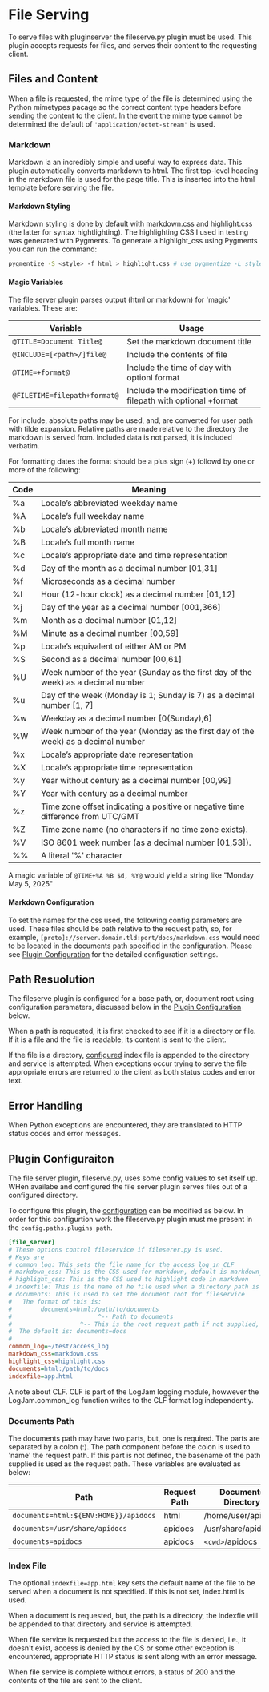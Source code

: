 # File Serving

To serve files with pluginserver the fileserve.py plugin must be used. This plugin accepts requests for files, and serves their content to the requesting client. 

## Files and Content
When a file is requested, the mime type of the file is determined using the Python mimetypes pacage so the correct content type headers before sending the content to the client. In the event the mime type cannot be determined the default of `'application/octet-stream'` is used.

### Markdown
Markdown ia an incredibly simple and useful way to express data. This plugin automatically converts markdown to html. The first top-level heading in the markdown file is used for the page title. This is inserted into the html template before serving the file. 

#### Markdown Styling
Markdown styling is done by default with markdown.css and highlight.css (the latter for syntax hightlighting). The highlighting CSS I used in testing was generated with Pygments. To generate 
a highlight_css using Pygments you can run the command: 

```bash
pygmentize -S <style> -f html > highlight.css # use pygmentize -L styles for list
```

#### Magic Variables
The file server plugin parses output (html or markdown) for 'magic' variables. These are:

| Variable   | Usage
|------------|----------------------------------------------------------------------------------|
| `@TITLE=Document Title@`    | Set the markdown document title
| `@INCLUDE=[<path>/]file@`   | Include the contents of file
| `@TIME=+format@`            | Include the time of day with optionl format
| `@FILETIME=filepath+format@`| Include the modification time of filepath with optional +format

For include, absolute paths may be used, and, are converted for user path with tilde expansion. Relative paths are made relative to the directory the markdown is served from. Included data is not parsed, it is included verbatim. 

For formatting dates the format should be a plus sign (+) followd by one or more of the following:

| Code | Meaning                                                                         |
|------|---------------------------------------------------------------------------------|
|  %a  | Locale’s abbreviated weekday name                                               |
|  %A  | Locale’s full weekday name                                                      |
|  %b  | Locale’s abbreviated month name                                                 |
|  %B  | Locale’s full month name                                                        |
|  %c  | Locale’s appropriate date and time representation                               |
|  %d  | Day of the month as a decimal number [01,31]                                    |
|  %f  | Microseconds as a decimal number|%H|Hour (24-hour clock) as a decimal number    |
|  %I  | Hour (12-hour clock) as a decimal number [01,12]                                |
|  %j  | Day of the year as a decimal number [001,366]                                   |
|  %m  | Month as a decimal number [01,12]                                               |
|  %M  | Minute as a decimal number [00,59]                                              |
|  %p  | Locale’s equivalent of either AM or PM                                          |
|  %S  | Second as a decimal number [00,61]                                              |
|  %U  | Week number of the year (Sunday as the first day of the week) as a decimal number|
|  %u  | Day of the week (Monday is 1; Sunday is 7) as a decimal number [1, 7]           |
|  %w  | Weekday as a decimal number [0(Sunday),6]                                       |
|  %W  | Week number of the year (Monday as the first day of the week) as a decimal number|
|  %x  | Locale’s appropriate date representation                                        |
|  %X  | Locale’s appropriate time representation                                        |
|  %y  | Year without century as a decimal number [00,99]                                |
|  %Y  | Year with century as a decimal number                                           |
|  %z  | Time zone offset indicating a positive or negative time difference from UTC/GMT |
|  %Z  | Time zone name (no characters if no time zone exists).                          |
|  %V  | ISO 8601 week number (as a decimal number [01,53]).                             |
|  %%  | A literal '%' character                                                         |


A magic variable of `@TIME+%A %B $d, %Y@` would yield a string like "Monday May 5, 2025"

#### Markdown Configuration
To set the names for the css used, the following config parameters are used. These files should be path relative to the request path, so, for example, `[proto]://server.domain.tld:port/docs/markdown.css` would need to be located in the documents path specified in the configuration. Please see [Plugin Configuration](#plugin-configuraiton) for the detailed configuration settings.

##  Path Resuolution
The fileserve plugin is configured for a base path, or, document root using configuration paramaters, discussed below in the [Plugin Configuration](#plugin-configuraiton) below. 

When a path is requested, it is first checked to see if it is a directory or file. If it is a file and the file is readable, its content is sent to the client. 

If the file is a directory, [configured](#plugin-configuraiton) index file is appended to the directory and service is attempted. When exceptions occur trying to serve the file appropriate errors are returned  to the client as both status codes and error text. 

## Error Handling
When Python exceptions are encountered, they are translated to HTTP status codes and error messages.

## Plugin Configuraiton

The file server plugin, fileserve.py, uses some config values to set itself up. WHen availabe and configured the file server plugin serves files out of a configured directory. 

To configure this plugin, the [configuration](Config.md) can be modified as below. In order for this configurtion work the fileserve.py plugin must me present in the `config.paths.plugins path`. 

```ini
[file_server]
# These options control fileservice if fileserer.py is used.
# Keys are
# common_log: This sets the file name for the access log in CLF
# markdown_css: This is the CSS used for markdown, default is markdown_css
# highlight_css: This is the CSS used to highlight code in markdwon
# indexfile: This is the name of he file used when a directory path is used.
# documents: This is used to set the document root for fileservice
#   The format of this is:
#        documents=html:/path/to/documents
#                        ^-- Path to documents
#                   ^-- This is the root request path if not supplied, docs is used
#  The default is: documents=docs
#
common_log=~/test/access_log
markdown_css=markdown.css
highlight_css=highlight.css
documents=html:/path/to/docs
indexfile=app.html
```

A note about CLF. CLF is part of the LogJam logging module, howwever the LogJam.common_log function writes to the CLF format log independently. 

### Documents Path
The documents path may have two parts, but, one is required. The parts are separated by a colon (:). The path component before the colon is used to 'name' the request path. If this part is not defined, the basename of the path supplied is used as the request path. These variables 
are evaluated as below:

| Path                                    | Request Path | Documents Directory   |
|-----------------------------------------|--------------|-----------------------|
| `documents=html:${ENV:HOME}}/apidocs`   | html         | /home/user/apidocs    |
| `documents=/usr/share/apidocs`          | apidocs      | /usr/share/apidocs    |
| `documents=apidocs`                     | apidocs      | `<cwd>`/apidocs       |


### Index File
The optional `indexfile=app.html` key sets the default name of the file to be served when a document is not specified. If this is not set, index.html is used. 

When a document is requested, but, the path is a directory, the indexfie will be appended to that directory and service is attempted. 

When file service is requested but the access to the file is denied, i.e., it doesn't exist, access is denied by the OS or some other exception is encountered, appropriate HTTP status is sent along with an error message. 

When file service is complete without errors, a status of 200 and the contents of the file are sent to the client. 